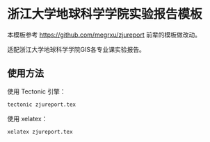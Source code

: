 # 浙江大学地球科学学院实验报告模板

本模板参考 https://github.com/megrxu/zjureport 前辈的模板做改动。

适配浙江大学地球科学学院GIS各专业课实验报告。

## 使用方法

使用 Tectonic 引擎：
```bash
tectonic zjureport.tex
```

使用 xelatex：

```bash
xelatex zjureport.tex
```